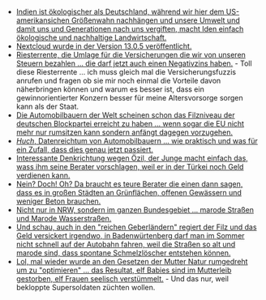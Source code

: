 * [Indien ist ökologischer als Deutschland, während wir hier dem US-amerikansichen Größenwahn nachhängen und unsere Umwelt und damit uns und Generationen nach uns vergiften, macht Iden einfach ökologische und nachhaltige Landwirtschaft.](https://netzfrauen.org/2018/07/23/organic-2/)
* [Nextcloud wurde in der Version 13.0.5 veröffentlicht.](https://nextcloud.com/blog/nextcloud-13.0.5-and-12.0.10-secure-and-stabilize-your-server/)
* [Riesterrente, die Umlage für die Versicherungen die wir von unseren Steuern bezahlen ... die darf jetzt auch einen Negativzins haben.](https://www.neopresse.com/gesellschaft/fakten-zur-neuen-armut-in-deutschland-der-negative-staats-riesterzins/) - Toll diese Riesterrente ... ich muss gleich mal die Versicherungsfuzzis anrufen und fragen ob sie mir noch einmal die Vorteile davon näherbringen können und warum es besser ist, dass ein gewinnorientierter Konzern besser für meine Altersvorsorge sorgen kann als der Staat.
* [Die Automobilbauern der Welt scheinen schon das Filzniveau der deutschen Blockpartei erreicht zu haben ... wenn sogar die EU nicht mehr nur rumsitzen kann sondern anfängt dagegen vorzugehen.](https://www.neopresse.com/umwelt/diesel-skandal-koennte-sich-zum-abgas-skandal-ausweiten-absprachen-zwischen-den-herstellern/)
* [*Huch*, Datenreichtum von Automobilbauern ... wie praktisch und was für ein Zufall, dass dies genau jetzt passiert.](https://blog.fefe.de/?ts=a5a885c9)
* [Interessante Denkrichtung wegen Özil, der Junge macht einfach das, wass ihm seine Berater vorschlagen, weil er in der Türkei noch Geld verdienen kann.](https://blog.fefe.de/?ts=a5a88af2)
* [Nein? Doch! Oh? Da braucht es teure Berater die einen dann sagen, dass es in großen Städten an Grünflächen, offenen Gewässern und weniger Beton brauchen.](http://www.sonnenseite.com/de/umwelt/so-passen-sich-staedte-an-die-hitze-an.html)
* [Nicht nur in NRW, sondern im ganzen Bundesgebiet ... marode Straßen und Marode Wasserstraßen.](https://blog.fefe.de/?ts=a5a9ed74)
* [Und schau, auch in den "reichen Geberländern" regiert der Filz und das Geld versickert irgendwo, in Badenwürtenberg darf man im Sommer nicht schnell auf der Autobahn fahren, weil die Straßen so alt und marode sind, dass spontane Schmelzlöscher entstehen können.](https://blog.fefe.de/?ts=a5a9ebd8)
* [Lol, mal wieder wurde an den Gesetzen der Mutter Natur rumgedreht um zu "optimieren" ... das Resultat, elf Babies sind im Mutterleib gestorben, elf Frauen seelisch verstümmelt.](https://blog.fefe.de/?ts=a5a9e897) - Und das nur, weil bekloppte Supersoldaten züchten wollen.
